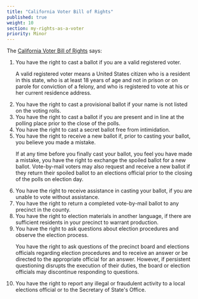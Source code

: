 ```yaml
---
title: "California Voter Bill of Rights"
published: true
weight: 10
section: my-rights-as-a-voter
priority: Minor
---
```

<p>The <a href="http://voterguide.sos.ca.gov/en/voter-info/voter-bill-of-rights.htm">California Voter Bill of Rights</a> says:</p>
<ol>
<li>You have the right to cast a ballot if you are a valid registered voter.
<p>A valid registered voter means a United States citizen who is a resident in this state, who is at least 18 years of age and not in prison or on parole for conviction of a felony, and who is registered to vote at his or her current residence address.</p>
</li>
<li>You have the right to cast a provisional ballot if your name is not listed on the voting rolls.</li>
<li>You have the right to cast a ballot if you are present and in line at the polling place prior to the close of the polls.</li>
<li>You have the right to cast a secret ballot free from intimidation.</li>
<li>You have the right to receive a new ballot if, prior to casting your ballot, you believe you made a mistake.
<p>If at any time before you finally cast your ballot, you feel you have made a mistake, you have the right to exchange the spoiled ballot for a new ballot. Vote-by-mail voters may also request and receive a new ballot if they return their spoiled ballot to an elections official prior to the closing of the polls on election day.</p>
</li>
<li>You have the right to receive assistance in casting your ballot, if you are unable to vote without assistance.</li>
<li>You have the right to return a completed vote-by-mail ballot to any precinct in the county.</li>
<li>You have the right to election materials in another language, if there are sufficient residents in your precinct to warrant production.</li>
<li>You have the right to ask questions about election procedures and observe the election process.
<p>You have the right to ask questions of the precinct board and elections officials regarding election procedures and to receive an answer or be directed to the appropriate official for an answer. However, if persistent questioning disrupts the execution of their duties, the board or election officials may discontinue responding to questions.</p>
</li>
<li>You have the right to report any illegal or fraudulent activity to a local elections official or to the Secretary of State's Office.</li>
</ol>